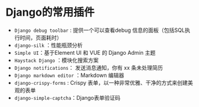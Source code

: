 # Django的常用插件


* `Django debug toolbar` : 提供一个可以查看debug 信息的面板（包括SQL执行时间，页面耗时）
* `django-silk` ：性能瓶颈分析
* `Simple UI`：基于Element UI 和 VUE 的 Django Admin 主题
* `Haystack Django` ：模块化搜索方案
* `Django notifications`： 发送消息通知，你有 xx 条未处理简历
* `Django markdown editor` ：Markdown 编辑器
* `django-crispy-forms` : Crispy 表单，以一种非常优雅、干净的方式来创建美观的表单
* `django-simple-captcha`：Django表单验证码
